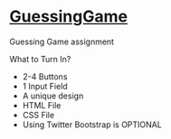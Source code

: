 # [GuessingGame](http://ashes74.github.io/GuessingGame/)

Guessing Game assignment

What to Turn In?

* 2-4 Buttons
* 1 Input Field
* A unique design
* HTML File
* CSS File
* Using Twitter Bootstrap is OPTIONAL

